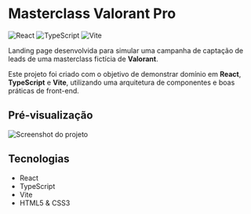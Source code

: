 # Masterclass Valorant Pro

![React](https://img.shields.io/badge/react-%2320232a.svg?style=for-the-badge&logo=react&logoColor=%2361DAFB)
![TypeScript](https://img.shields.io/badge/typescript-%23007ACC.svg?style=for-the-badge&logo=typescript&logoColor=white)
![Vite](https://img.shields.io/badge/vite-%23646CFF.svg?style=for-the-badge&logo=vite&logoColor=white)

Landing page desenvolvida para simular uma campanha de captação de leads de uma masterclass fictícia de **Valorant**.

Este projeto foi criado com o objetivo de demonstrar domínio em **React**, **TypeScript** e **Vite**, utilizando uma arquitetura de componentes e boas práticas de front-end.

## Pré-visualização

![Screenshot do projeto](./src/assets/valorant-screenshot.gif)

## Tecnologias

- React
- TypeScript
- Vite
- HTML5 & CSS3